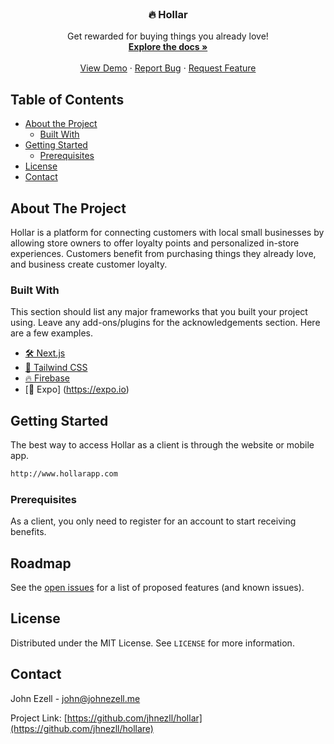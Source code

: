 <!-- PROJECT LOGO -->
<br />
<p align="center">
  <h3 align="center">🔥 Hollar</h3>

  <p align="center">
    Get rewarded for buying things you already love!
    <br />
    <a href="/"><strong>Explore the docs »</strong></a>
    <br />
    <br />
    <a href="/">View Demo</a>
    ·
    <a href="/">Report Bug</a>
    ·
    <a href="/">Request Feature</a>
  </p>

<!-- TABLE OF CONTENTS -->
## Table of Contents

* [About the Project](#about-the-project)
  * [Built With](#built-with)
* [Getting Started](#getting-started)
  * [Prerequisites](#prerequisites)
* [License](#license)
* [Contact](#contact)



<!-- ABOUT THE PROJECT -->
## About The Project
Hollar is a platform for connecting customers with local small businesses by allowing store owners to offer loyalty 
points and personalized in-store experiences. Customers benefit from purchasing things they already love, and business
create customer loyalty.

### Built With
This section should list any major frameworks that you built your project using. Leave any add-ons/plugins for the acknowledgements section. Here are a few examples.
* [🛠 Next.js](https://getbootstrap.com)
* [🎨 Tailwind CSS](https://jquery.com)
* [🔥 Firebase](https://laravel.com)
* [📱 Expo] (https://expo.io)

<!-- GETTING STARTED -->
## Getting Started
The best way to access Hollar as a client is through the website or mobile app.

```sh
http://www.hollarapp.com
```

### Prerequisites

As a client, you only need to register for an account to start receiving benefits.

<!-- ROADMAP -->
## Roadmap

See the [open issues](https://github.com/jhnezll/hollar) for a list of proposed features (and known issues).

<!-- LICENSE -->
## License

Distributed under the MIT License. See `LICENSE` for more information.


<!-- CONTACT -->
## Contact

John Ezell - john@johnezell.me

Project Link: [https://github.com/jhnezll/hollar](https://github.com/jhnezll/hollare)
